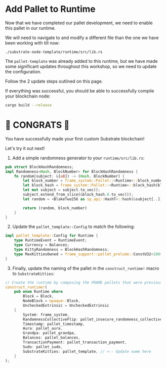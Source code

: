 # Add Pallet to Runtime

Now that we have completed our pallet development, we need to enable this pallet in our runtime.

We will need to navigate to and modify a different file than the one we have been working with till now:

```
./substrate-node-template/runtime/src/lib.rs
```

The `pallet-template` was already added to this runtime, but we have made some significant updates throughout this workshop, so we need to update the configuration.

Follow the 2 update steps outlined on this page.

If everything was successful, you should be able to successfully compile your blockchain node:

```bash
cargo build --release
```

# 🎉 CONGRATS 🎉

You have successfully made your first custom Substrate blockchain!

Let's try it out next!

<!-- slide:break -->

1. Add a simple randomness generator to your `runtime/src/lib.rs`:

```rust
pub struct BlockHashRandomness;
impl Randomness<Hash, BlockNumber> for BlockHashRandomness {
	fn random(subject: &[u8]) -> (Hash, BlockNumber) {
		let block_number = frame_system::Pallet::<Runtime>::block_number();
		let block_hash = frame_system::Pallet::<Runtime>::block_hash(block_number);
		let mut subject = subject.to_vec();
		subject.extend_from_slice(&block_hash.0.to_vec());
		let random = <BlakeTwo256 as sp_api::HashT>::hash(&subject[..]);

		return (random, block_number)
	}
}
```

2. Update the `pallet_template::Config` to match the following:

```rust
impl pallet_template::Config for Runtime {
	type RuntimeEvent = RuntimeEvent;
	type Currency = Balances;
	type KittyRandomness = BlockHashRandomness;
	type MaxKittiesOwned = frame_support::pallet_prelude::ConstU32<100>;
}
```

3. Finally, update the naming of the pallet in the `construct_runtime!` macro to `SubstrateKitties`:

```rust
// Create the runtime by composing the FRAME pallets that were previously configured.
construct_runtime!(
	pub enum Runtime where
		Block = Block,
		NodeBlock = opaque::Block,
		UncheckedExtrinsic = UncheckedExtrinsic
	{
		System: frame_system,
		RandomnessCollectiveFlip: pallet_insecure_randomness_collective_flip,
		Timestamp: pallet_timestamp,
		Aura: pallet_aura,
		Grandpa: pallet_grandpa,
		Balances: pallet_balances,
		TransactionPayment: pallet_transaction_payment,
		Sudo: pallet_sudo,
		SubstrateKitties: pallet_template, // <-- Update name here
	}
);
```
